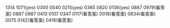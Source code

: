 1314
1071(yes)
0300
0040
0215(yes)
0365
0820
0136(yes)
0887
0979(看答案)
0887
0887
0413
0107
0347
0117(看答案)
0018(看答案)
0834(看答案)
0075
0142(看答案)
0416(看答案)